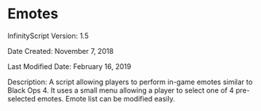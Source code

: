 # Emotes

InfinityScript Version: 1.5

Date Created: November 7, 2018

Last Modified Date: February 16, 2019

Description:
A script allowing players to perform in-game emotes similar to Black Ops 4. It uses a small menu allowing a player to select one of 4 pre-selected emotes. Emote list can be modified easily.
